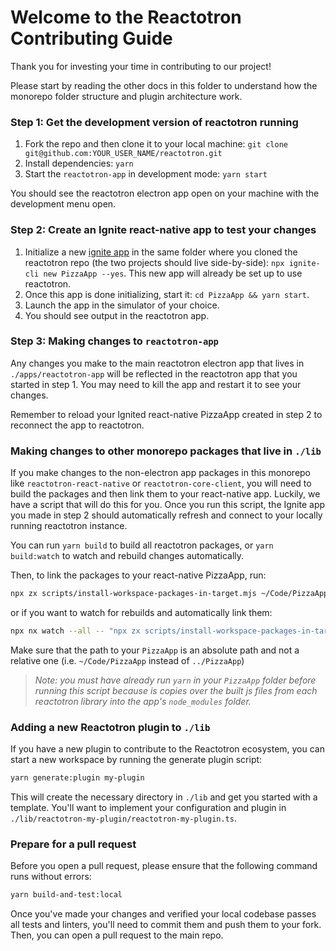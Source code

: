 # Welcome to the Reactotron Contributing Guide

Thank you for investing your time in contributing to our project!

Please start by reading the other docs in this folder to understand how the monorepo folder structure and plugin architecture work.

### Step 1: Get the development version of reactotron running

1. Fork the repo and then clone it to your local machine: `git clone git@github.com:YOUR_USER_NAME/reactotron.git`
2. Install dependencies: `yarn`
3. Start the `reactotron-app` in development mode: `yarn start`

You should see the reactotron electron app open on your machine with the development menu open.

### Step 2: Create an Ignite react-native app to test your changes

1. Initialize a new [ignite app](https://github.com/infinitered/ignite) in the same folder where you cloned the reactotron repo (the two projects should live side-by-side): `npx ignite-cli new PizzaApp --yes`. This new app will already be set up to use reactotron.
2. Once this app is done initializing, start it: `cd PizzaApp && yarn start`.
3. Launch the app in the simulator of your choice.
4. You should see output in the reactotron app.

### Step 3: Making changes to `reactotron-app`

Any changes you make to the main reactotron electron app that lives in `./apps/reactotron-app` will be reflected in the reactotron app that you started in step 1. You may need to kill the app and restart it to see your changes.

Remember to reload your Ignited react-native PizzaApp created in step 2 to reconnect the app to reactotron.

### Making changes to other monorepo packages that live in `./lib`

If you make changes to the non-electron app packages in this monorepo like `reactotron-react-native` or `reactotron-core-client`, you will need to build the packages and then link them to your react-native app. Luckily, we have a script that will do this for you. Once you run this script, the Ignite app you made in step 2 should automatically refresh and connect to your locally running reactotron instance.

You can run `yarn build` to build all reactotron packages, or `yarn build:watch` to watch and rebuild changes automatically.

Then, to link the packages to your react-native PizzaApp, run:

```sh
npx zx scripts/install-workspace-packages-in-target.mjs ~/Code/PizzaApp
```

or if you want to watch for rebuilds and automatically link them:

```sh
npx nx watch --all -- "npx zx scripts/install-workspace-packages-in-target.mjs ~/Code/PizzaApp"
```

Make sure that the path to your `PizzaApp` is an absolute path and not a relative one (i.e. `~/Code/PizzaApp` instead of `../PizzaApp`)

> _Note: you must have already run `yarn` in your `PizzaApp` folder before running this script because is copies over the built js files from each reactotron library into the app's `node_modules` folder._

### Adding a new Reactotron plugin to `./lib`

If you have a new plugin to contribute to the Reactotron ecosystem, you can start a new workspace by running the generate plugin script:

```sh
yarn generate:plugin my-plugin
```

This will create the necessary directory in `./lib` and get you started with a template. You'll want to implement your configuration and plugin in `./lib/reactotron-my-plugin/reactotron-my-plugin.ts`.

### Prepare for a pull request

Before you open a pull request, please ensure that the following command runs without errors:

```sh
yarn build-and-test:local
```

Once you've made your changes and verified your local codebase passes all tests and linters, you'll need to commit them and push them to your fork. Then, you can open a pull request to the main repo.
